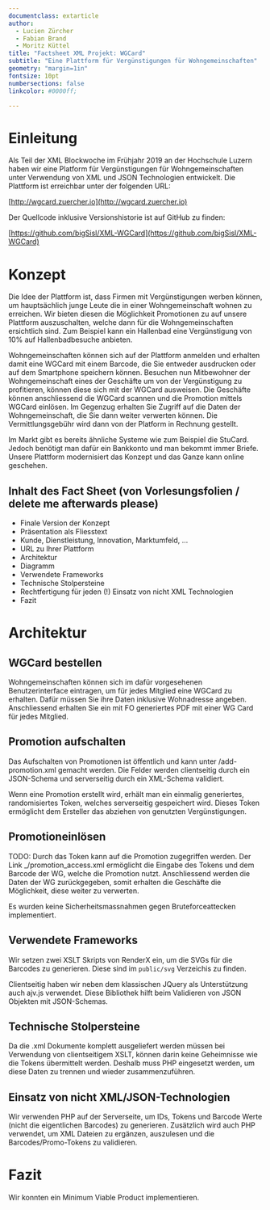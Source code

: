 ```yaml
---
documentclass: extarticle
author:
  - Lucien Zürcher
  - Fabian Brand
  - Moritz Küttel
title: "Factsheet XML Projekt: WGCard"
subtitle: "Eine Plattform für Vergünstigungen für Wohngemeinschaften"
geometry: "margin=1in"
fontsize: 10pt
numbersections: false
linkcolor: #0000ff;

---
```


# Einleitung

Als Teil der XML Blockwoche im Frühjahr 2019 an der Hochschule Luzern haben wir eine Platform für Vergünstigungen für Wohngemeinschaften unter Verwendung von XML und JSON Technologien entwickelt. Die Plattform ist erreichbar unter der folgenden URL:

[http://wgcard.zuercher.io](http://wgcard.zuercher.io)

Der Quellcode inklusive Versionshistorie ist auf GitHub zu finden:

[https://github.com/bigSisl/XML-WGCard](https://github.com/bigSisl/XML-WGCard)

# Konzept

Die Idee der Plattform ist, dass Firmen mit Vergünstigungen werben
können, um hauptsächlich junge Leute die in einer Wohngemeinschaft
wohnen zu erreichen. Wir bieten diesen die Möglichkeit Promotionen zu auf
unsere Plattform auszuschalten, welche dann für die Wohngemeinschaften
ersichtlich sind. Zum Beispiel kann ein Hallenbad eine
Vergünstigung von 10% auf Hallenbadbesuche anbieten.

Wohngemeinschaften können sich auf der Plattform anmelden und erhalten
damit eine WGCard mit einem Barcode, die Sie entweder ausdrucken
oder auf dem Smartphone speichern können. Besuchen nun Mitbewohner
der Wohngemeinschaft eines der Geschäfte um von der Vergünstigung zu
profitieren, können diese sich mit der WGCard ausweisen. Die Geschäfte
können anschliessend die WGCard scannen und die Promotion mittels WGCard
einlösen. Im Gegenzug erhalten Sie Zugriff auf die Daten der 
Wohngemeinschaft, die Sie dann weiter verwerten können. 
Die Vermittlungsgebühr wird dann von der Platform in Rechnung gestellt.

Im Markt gibt es bereits ähnliche Systeme wie zum Beispiel die
StuCard. Jedoch benötigt man dafür ein Bankkonto und man bekommt immer
Briefe. Unsere Plattform modernisiert das Konzept und das Ganze kann
online geschehen.

## Inhalt des Fact Sheet (von Vorlesungsfolien / delete me afterwards please)
 * Finale Version der Konzept
 * Präsentation als Fliesstext
 * Kunde, Dienstleistung, Innovation, Marktumfeld, ...
 * URL zu Ihrer Plattform
 * Architektur
 * Diagramm
 * Verwendete Frameworks
 * Technische Stolpersteine
 * Rechtfertigung für jeden (!) Einsatz von nicht XML Technologien
 * Fazit

# Architektur

## WGCard bestellen

Wohngemeinschaften können sich im dafür vorgesehenen Benutzerinterface eintragen, um für jedes Mitglied eine WGCard zu erhalten.
Dafür müssen Sie ihre Daten inklusive Wohnadresse angeben. Anschliessend erhalten Sie ein mit FO generiertes PDF mit einer WG Card für jedes Mitglied.


## Promotion aufschalten

Das Aufschalten von Promotionen ist öffentlich und
kann unter /add-promotion.xml gemacht werden. Die
Felder werden clientseitig durch ein JSON-Schema und
serverseitig durch ein XML-Schema validiert.

Wenn eine Promotion erstellt wird, erhält man ein einmalig generiertes,
randomisiertes Token, welches serverseitig gespeichert wird.
Dieses Token ermöglicht dem Ersteller das abziehen von genutzten Vergünstigungen.

## Promotioneinlösen

TODO:
Durch das Token kann auf die Promotion zugegriffen werden.
Der Link _/promotion_access.xml ermöglicht die Eingabe des Tokens und dem
Barcode der WG, welche die Promotion nutzt. Anschliessend werden die
Daten der WG zurückgegeben, somit erhalten die Geschäfte die Möglichkeit, diese
weiter zu verwerten.

Es wurden keine Sicherheitsmassnahmen gegen Bruteforceattecken implementiert.

## Verwendete Frameworks

Wir setzen zwei XSLT Skripts von RenderX ein, um die SVGs für die Barcodes
zu generieren. Diese sind im `public/svg` Verzeichis zu finden.

Clientseitig haben wir neben dem klassischen JQuery als Unterstützung
auch ajv.js verwendet. Diese Bibliothek hilft beim Validieren von JSON
Objekten mit JSON-Schemas.


## Technische Stolpersteine

Da die .xml Dokumente komplett ausgeliefert werden müssen bei Verwendung von
clientseitigem XSLT, können darin keine Geheimnisse wie die Tokens übermittelt
werden. Deshalb muss PHP eingesetzt werden, um diese Daten zu trennen und wieder
zusammenzuführen.

## Einsatz von nicht XML/JSON-Technologien

Wir verwenden PHP auf der Serverseite, um IDs, Tokens und Barcode Werte (nicht
die eigentlichen Barcodes) zu generieren. Zusätzlich wird auch PHP verwendet, um
XML Dateien zu ergänzen, auszulesen und die Barcodes/Promo-Tokens zu validieren.

# Fazit

Wir konnten ein Minimum Viable Product implementieren.
